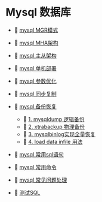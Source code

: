 # Mysql 数据库

* 📄 [mysql MGR模式](siyuan://blocks/20231110105237-li1j1hc)
* 📄 [mysql MHA架构](siyuan://blocks/20231110105237-8erosed)
* 📄 [mysql 主从架构](siyuan://blocks/20231110105237-5w749pk)
* 📄 [mysql 单机部署](siyuan://blocks/20231110105237-43cf8c9)
* 📄 [mysql 参数优化](siyuan://blocks/20231110105237-7lp46ma)
* 📄 [mysql 同步复制](siyuan://blocks/20231110105237-dzzqb3f)
* 📑 [mysql 备份恢复](siyuan://blocks/20231110105237-ofmwwr0)

  * 📄 [1. mysqldump 逻辑备份](siyuan://blocks/20231110105237-g9ygsl4)
  * 📄 [2. xtrabackup 物理备份](siyuan://blocks/20231110105237-4hx2fib)
  * 📄 [3. mysqlbinlog实现全量恢复](siyuan://blocks/20231110105237-le2efo2)
  * 📄 [4. load data infile 用法](siyuan://blocks/20231110105237-vq1j5jf)
* 📄 [mysql 常用sql语句](siyuan://blocks/20231110105237-lt6xskv)
* 📄 [mysql 常用命令](siyuan://blocks/20231110105237-an9tipd)
* 📄 [mysql 常见问题处理](siyuan://blocks/20231110105237-bhuvh4m)
* 📄 [测试SQL](siyuan://blocks/20231110105237-lkuixg0)

‍
